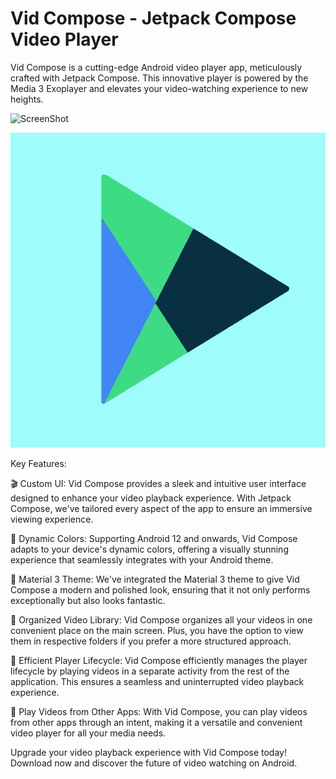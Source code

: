 # Vid Compose - Jetpack Compose Video Player

Vid Compose is a cutting-edge Android video player app, meticulously crafted with Jetpack Compose. This innovative player is powered by the Media 3 Exoplayer and elevates your video-watching experience to new heights.

![ScreenShot](/VidComposeCoverCompressed.jpg)

![ScreenShot](/VidComposeIcon3.png)

Key Features:

🎬 Custom UI: Vid Compose provides a sleek and intuitive user interface designed to enhance your video playback experience. With Jetpack Compose, we've tailored every aspect of the app to ensure an immersive viewing experience.

🌈 Dynamic Colors: Supporting Android 12 and onwards, Vid Compose adapts to your device's dynamic colors, offering a visually stunning experience that seamlessly integrates with your Android theme.

🎨 Material 3 Theme: We've integrated the Material 3 theme to give Vid Compose a modern and polished look, ensuring that it not only performs exceptionally but also looks fantastic.

📂 Organized Video Library: Vid Compose organizes all your videos in one convenient place on the main screen. Plus, you have the option to view them in respective folders if you prefer a more structured approach.

🔄 Efficient Player Lifecycle: Vid Compose efficiently manages the player lifecycle by playing videos in a separate activity from the rest of the application. This ensures a seamless and uninterrupted video playback experience.

📲 Play Videos from Other Apps: With Vid Compose, you can play videos from other apps through an intent, making it a versatile and convenient video player for all your media needs.

Upgrade your video playback experience with Vid Compose today! Download now and discover the future of video watching on Android.
